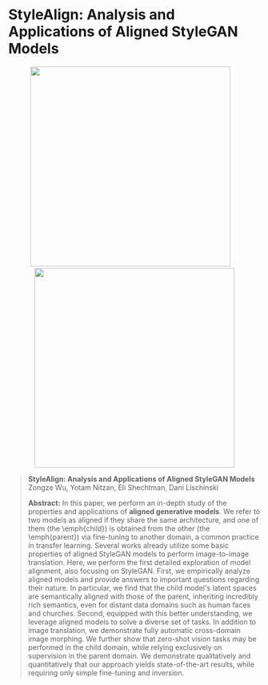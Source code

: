 # StyleAlign: Analysis and Applications of Aligned StyleGAN Models



<p align="center">
  <a><img src='https://github.com/betterze/StyleAlign/blob/main/img/model_progress/dog2cat0.gif'   width=400  ></a
    <a> &nbsp;&nbsp;&nbsp;</a
    <a><img src='https://github.com/betterze/StyleAlign/blob/main/img/model_progress/ffhq2dog0.gif'   width=400 ></a
</p> 
    

> **StyleAlign: Analysis and Applications of Aligned StyleGAN Models**<br>
> Zongze Wu, Yotam Nitzan, Eli Shechtman, Dani Lischinski <br>
>
>**Abstract:** In this paper, we perform an in-depth study of the properties and applications of <b>aligned generative models</b>.
We refer to two models as aligned if they share the same architecture, and one of them (the \emph{child}) is obtained from the other (the \emph{parent}) via fine-tuning to another domain, a common practice in transfer learning.
Several works already utilize some basic properties of aligned StyleGAN models to perform image-to-image translation.
Here, we perform the first detailed exploration of model alignment, also focusing on StyleGAN. First, we empirically analyze aligned models and provide answers to important questions regarding their nature. In particular, we find that the child model's latent spaces are semantically aligned with those of the parent, inheriting incredibly rich semantics, even for distant data domains such as human faces and churches.
Second, equipped with this better understanding, we leverage aligned models to solve a diverse set of tasks.
In addition to image translation, we demonstrate fully automatic cross-domain image morphing.
We further show that zero-shot vision tasks may be performed in the child domain, while relying exclusively on supervision in the parent domain.
We demonstrate qualitatively and quantitatively that our approach yields state-of-the-art results, while requiring only simple fine-tuning and inversion. 
